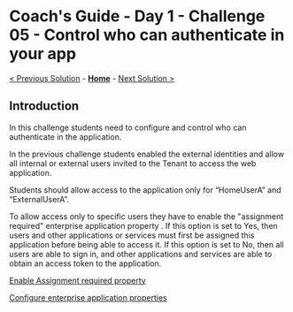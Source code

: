 # Coach's Guide - Day 1 - Challenge 05 - Control who can authenticate in your app

 [< Previous Solution](./Solution_D1_04.md) - **[Home](./README.md)** - [Next Solution >](./Solution_D1_06.md)

## Introduction

In this challenge students need to configure and control who can authenticate in the application.

In the previous challenge students enabled the external identities and allow all internal or external users invited to the Tenant to access the web application.

Students should allow access to the application only for “HomeUserA” and “ExternalUserA”.

To allow access only to specific users they have to enable the "assignment required" enterprise application property .
If this option is set to Yes, then users and other applications or services must first be assigned this application before being able to access it.
If this option is set to No, then all users are able to sign in, and other applications and services are able to obtain an access token to the application.

[Enable Assignment required property](https://learn.microsoft.com/en-us/azure/active-directory/manage-apps/application-properties?source=recommendations#assignment-required)

[Configure enterprise application properties](https://learn.microsoft.com/en-us/azure/active-directory/manage-apps/add-application-portal-configure#configure-application-properties)
